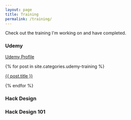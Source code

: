 ```yaml
---
layout: page
title: Training
permalink: /training/
---
```


Check out the training I'm working on and have completed.

<h3>Udemy</h3>

[Udemy Profile](https://www.udemy.com/user/tara-dunlop/)

{% for post in site.categories.udemy-training %}

<a href="{{post.url}}">{{ post.title }}</a>

{% endfor %}

<h3>Hack Design</h3>

<h3>Hack Design 101</h3>

